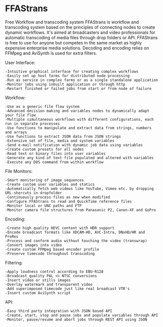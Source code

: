 # FFAStrans

Free Workflow and transcoding system
FFAStrans is workflow and transcoding system based on the principles of connecting nodes to create dynamic workflows. It's aimed at broadcasters and video professionals for automatic transcoding of media files through drop folders or API. FFAStrans is free to use for anyone but competes in the same market as highly expensive enterprise media solutions. Decoding and encoding relies on FFMpeg and AviSynth is used for extra filters.



User Interface:

	-Intuitive graphical interface for creating complex workflows
	-Easily set up host farms for distributed node processing
	-Run as service in complex farms or as a single standalone application
	-Monitor jobs using inbuilt application or through http
	-Restart finished or failed jobs from start or from node of failure
Workflow:

	-Use as a generic file flow system
	-Advanced decision making and variables nodes to dynamically adapt your file flow
	-Multiple simultaneous workflows with different configurations, each run in separate processes
	-Use functions to manipulate and extract data from strings, numbers and arrays
	-Use functions to extract JSON data from JSON strings
	-Extensive set of file, media and system variables
	-Send e-mail notification with dynamic job data using variables
	-Create custom presets for all nodes
	-Read text or binary files into user variables
	-Generate any kind of text file populated and altered with variables
	-Execute any DOS command from within workflow
File Monitors:

	-Smart monitoring of image sequences
	-Create custom user variables and statics
	-Automatically fetch web videos like YouTube, Vimeo etc. by dropping URL-shorcuts in dropfolder
	-Continuously process files as new when modified
	-Configure FFAStrans to read and QuickTime reference files
	-Monitor local or UNC paths and FTP
	-Monitor camera file structures from Panasonic P2, Canon-XF and GoPro
Encoding:

	-Create high quality HEVC content with HDR support
	-Encode broadcast formats like XDCAM-HD, AVC-Intra, DNxHD/HR and ProRes
	-Process and conform audio without touching the video (transwrap)
	-Convert images into video
	-Create custom FFMpeg based encoder profile
	-Preserve timecode throughout transcoding
Filtering:

	-Apply loudness control according to EBU-R128
	-Broadcast quality PAL <> NTSC conversions
	-Insert video or stills images
	-Overlay watermark and transparent video
	-Add superimposed timecode just like real broadcast VTR's
	-Insert custom AviSynth script
API:

	-Easy third party integration with JSON based API
	-Create, start, stop and pause jobs and populate variables through API
	-Monitor, pause/resume and abort jobs through REST API using JSON
